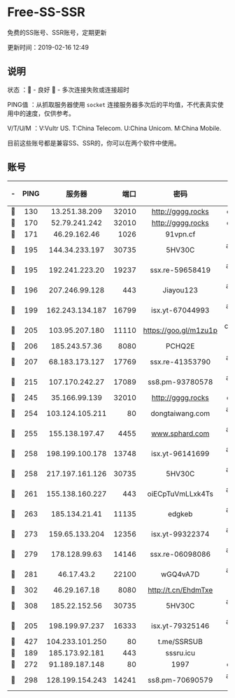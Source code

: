 # Free-SS-SSR

免费的SS账号、SSR账号，定期更新

更新时间：2019-02-16 12:49

## 说明

状态     ：🙂 - 良好 🙁 - 多次连接失败或连接超时

PING值   ：从抓取服务器使用 `socket` 连接服务器多次后的平均值，不代表真实使用中的速度，仅供参考。

V/T/U/M  ：V:Vultr US. T:China Telecom. U:China Unicom. M:China Mobile.

目前这些账号都是兼容SS、SSR的，你可以在两个软件中使用。

## 账号

|-|PING|服务器|端口|密码|加密方式|区域|V/T/U/M|
|:----:|:----:|:-----:|-----:|:----:|:----:|:----:|:----:|
|🙂|130|13.251.38.209|32010|http://gggg.rocks|chacha20|SG|9↑/8↑/9↑/9↑|
|🙂|170|52.79.241.242|32010|http://gggg.rocks|chacha20|KR|8↑/9↑/10↑/9↑|
|🙂|171|46.29.162.46|1026|91vpn.cf|rc4-md5|RU|10↑/9↑/10↑/10↑|
|🙂|195|144.34.233.197|30735|5HV30C|aes-256-cfb|US|10↑/10↑/10↑/10↑|
|🙂|195|192.241.223.20|19237|ssx.re-59658419|aes-256-cfb|US|7↑/6↑/6↑/6↑|
|🙂|196|207.246.99.128|443|Jiayou123|aes-256-cfb|US|10↑/10↑/10↑/10↑|
|🙂|199|162.243.134.187|16799|isx.yt-67044993|aes-256-cfb|US|9↑/9↑/9↑/9↑|
|🙂|205|103.95.207.180|11110|https://goo.gl/m1zu1p|chacha20-ietf|US|9↑/9↑/9↑/9↑|
|🙂|206|185.243.57.36|8080|PCHQ2E|rc4-md5|US|9↓/9↑/9↑/9↑|
|🙂|207|68.183.173.127|17769|ssx.re-41353790|aes-256-cfb|US|7↑/6↑/6↑/6↑|
|🙂|215|107.170.242.27|17089|ss8.pm-93780578|aes-256-cfb|US|7↑/6↑/6↑/6↑|
|🙂|245|35.166.99.139|32010|http://gggg.rocks|chacha20|US|10↑/10↑/10↑/10↑|
|🙂|254|103.124.105.211|80|dongtaiwang.com|aes-256-cfb|US|10↑/10↑/10↑/10↑|
|🙂|255|155.138.197.47|4455|www.sphard.com|aes-256-cfb|US|8↓/10↑/10↑/10↑|
|🙂|258|198.199.100.178|13748|isx.yt-96141699|aes-256-cfb|US|9↑/9↑/9↑/9↑|
|🙂|258|217.197.161.126|30735|5HV30C|aes-256-cfb|SG|10↑/10↑/10↑/10↑|
|🙂|261|155.138.160.227|443|oiECpTuVmLLxk4Ts|aes-256-cfb|US|8↓/10↑/10↑/10↑|
|🙂|263|185.134.21.41|11135|edgkeb|aes-256-cfb|GB|10↑/10↑/10↑/10↑|
|🙂|273|159.65.133.204|12356|isx.yt-99322374|aes-256-cfb|SG|9↑/9↑/9↑/9↑|
|🙂|279|178.128.99.63|14146|ssx.re-06098086|aes-256-cfb|SG|7↑/6↑/6↑/6↑|
|🙂|281|46.17.43.2|22100|wGQ4vA7D|aes-256-gcm|RU|1↓/10↑/10↑/10↑|
|🙂|302|46.29.167.18|8080|http://t.cn/EhdmTxe|rc4-md5|RU|10↑/10↑/10↑/10↑|
|🙂|308|185.22.152.56|30735|5HV30C|aes-256-cfb|RU|10↑/10↑/10↑/10↑|
|🙂|205|198.199.97.237|16333|isx.yt-79325146|aes-256-cfb|US|9↑/9↑/9↑/9↑|
|🙂|427|104.233.101.250|80|t.me/SSRSUB|rc4-md5|CA|10↑/10↑/10↑/10↑|
|🙂|189|185.173.92.181|443|sssru.icu|rc4-md5|RU|9↑/9↑/10↑/9↑|
|🙂|272|91.189.187.148|80|1997|chacha20|US|10↑/10↑/9↑/9↓|
|🙁|298|128.199.154.243|14241|ss8.pm-70690579|aes-256-cfb|SG|10↑/10↑/9↑/10↑|
